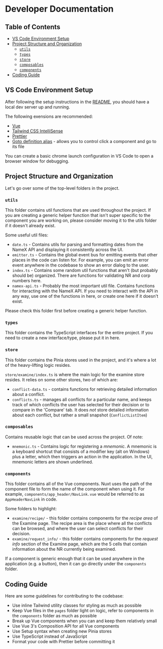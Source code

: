 # Developer Documentation

## Table of Contents

- [VS Code Environment Setup](#vs-code-environment-setup)
- [Project Structure and Organization](#project-structure-and-organization)
  - [`utils`](#utils)
  - [`types`](#types)
  - [`store`](#store)
  - [`composables`](#composables)
  - [`components`](#components)
- [Coding Guide](#coding-guide)

## VS Code Environment Setup

After following the setup instructions in the [README](./README.md), you should have a local dev server up and running.

The following exensions are recommended:

- [Vue](https://marketplace.visualstudio.com/items?itemName=Vue.volar)
- [Tailwind CSS IntelliSense](https://marketplace.visualstudio.com/items?itemName=bradlc.vscode-tailwindcss)
- [Prettier](https://marketplace.visualstudio.com/items?itemName=esbenp.prettier-vscode)
- [Goto definition alias](https://marketplace.visualstudio.com/items?itemName=antfu.goto-alias) - allows you to control click a component and go to its file

You can create a basic chrome launch configuration in VS Code to open a browser window for debugging.

## Project Structure and Organization

Let's go over some of the top-level folders in the project.

### `utils`

This folder contains util functions that are used throughout the project. If you are creating a generic helper function that isn't super specific to the component you are working on, please consider moving it to the utils folder if it doesn't already exist.

Some useful util files:

- `date.ts` - Contains utils for parsing and formatting dates from the NameX API and displaying it consistently across the UI.
- `emitter.ts` - Contains the global event bus for emitting events that other places in the code can listen for. For example, you can emit an error event anywhere in the codebase to show an error dialog to the user.
- `index.ts` - Contains some random util functions that aren't (but probably should be) organized. There are functions for validating NR and corp numbers here.
- `namex-api.ts` - Probably the most important util file. Contains functions for interacting with the NameX API. If you need to interact with the API in any way, use one of the functions in here, or create one here if it doesn't exist.

Please check this folder first before creating a generic helper function.

### `types`

This folder contains the TypeScript interfaces for the entire project. If you need to create a new interface/type, please put it in here.

### `store`

This folder contains the Pinia stores used in the project, and it's where a lot of the heavy-lifting logic resides.

`store/examine/index.ts` is where the main logic for the examine store resides. It relies on some other stores, two of which are:

- `conflict-data.ts` - contains functions for retrieving detailed information about a conflict.
- `conflicts.ts` - manages all conflicts for a particular name, and keeps track of which conflicts the user has selected for their decision or to compare in the 'Compare' tab. It does _not_ store detailed information about each conflict, but rather a small snapshot (`ConflictListItem`)

### `composables`

Contains reusable logic that can be used across the project. Of note:

- `mnemonic.ts` - Contains logic for registering a _mnemonic_. A mnemonic is a keyboard shortcut that consists of a modifier key (alt on Windows) plus a letter, which then triggers an action in the application. In the UI, mnemonic letters are shown underlined.

### `components`

This folder contains all of the Vue components.
Nuxt uses the path of the component file to form the name of the component when using it. For example, `components/app_header/NavLink.vue` would be referred to as `AppHeaderNavLink` in code.

Some folders to highlight:

- `examine/recipe/` - this folder contains components for the _recipe area_ of the Examine page. The recipe area is the place where all the conflicts can be browsed, and where the user can select conflicts for their decision.
- `examine/request_info/` - this folder contains components for the _request info_ section of the Examine page, which are the 5 cells that contain information about the NR currently being examined.

If a component is generic enough that it can be used anywhere in the application (e.g. a button), then it can go directly under the `components` folder.

## Coding Guide

Here are some guidelines for contributing to the codebase:

- Use inline Tailwind utility classes for styling as much as possible
- Keep Vue files in the `pages` folder light on logic, refer to components in the `components` folder as much as possible
- Break up Vue components when you can and keep them relatively small
- Use Vue 3's Composition API for all Vue components
- Use Setup syntax when creating new Pinia stores
- Use TypeScript instead of JavaScript
- Format your code with Prettier before committing it
